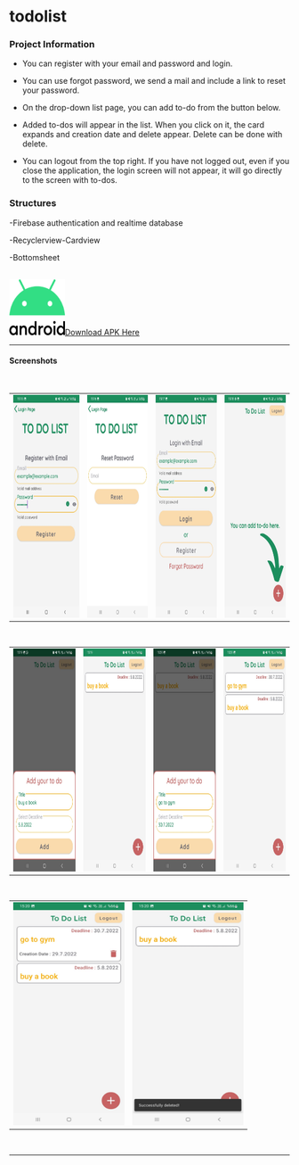 # todolist

### Project Information

- You can register with your email and password and login.

- You can use forgot password, we send a mail and include a link to reset your password.

- On the drop-down list page, you can add to-do from the button below.

- Added to-dos will appear in the list. When you click on it, the card expands and creation date and delete appear. Delete can be done with delete.

- You can logout from the top right. If you have not logged out, even if you close the application, the login screen will not appear, it will go directly to the screen with to-dos.

### Structures
-Firebase authentication and realtime database

-Recyclerview-Cardview

-Bottomsheet

<br />
<img src="images/Android_logo.png" width="100" height="100"><a id="raw-url" href="https://raw.githubusercontent.com/SefaKoyuncu/todolist/master/to-do-list.apk">Download APK Here</a>

------------
#### Screenshots
 <br />
<table>
  <tr>
    <td><img src="images/register.jpeg" width="216" height="400"></td>
    <td><img src="images/reset password.jpeg" width="200" height="400"></td>
    <td><img src="images/login.jpeg" width="200" height="400"></td>
      <td><img src="images/nolist.jpeg" width="200" height="400"></td>
  </tr>
 </table>
 
 <br />

<table>
  <tr>
  <td><img src="images/add a to-do.jpeg" width="200" height="400"></td>
    <td><img src="images/list1.jpeg" width="200" height="400"></td>
    <td><img src="images/add a to-do_2.jpeg" width="200" height="400"></td>
    <td><img src="images/list.jpeg" width="200" height="400"></td>
  </tr>
 </table>
 
 <br />

<table>
 
  <tr>
    <td><img src="images/listwithexpanble.jpeg" width="200" height="400"></td>
    <td><img src="images/deleted a to-do.jpeg" width="200" height="400"></td>
  </tr>
 </table>
 
 <br />

------------

